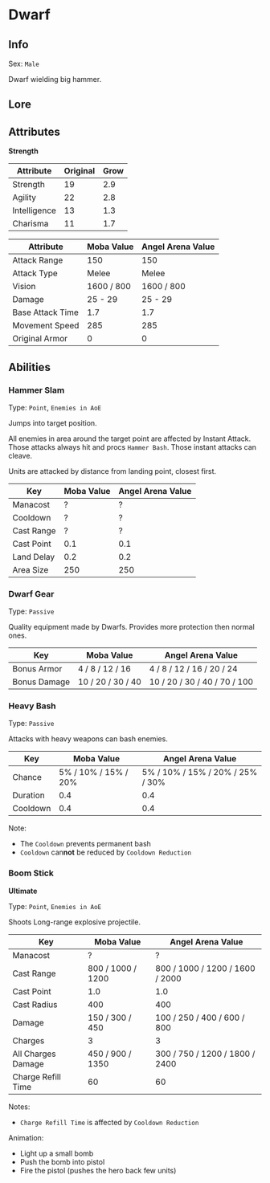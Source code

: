 # Dwarf

## Info
Sex: `Male`

Dwarf wielding big hammer.

## Lore

## Attributes

**Strength**

|  Attribute   | Original | Grow |
|--------------|----------|------|
| Strength     |    19    | 2.9  |
| Agility      |    22    | 2.8  |
| Intelligence |    13    | 1.3  |
| Charisma     |    11    | 1.7  |


|    Attribute     | Moba Value | Angel Arena Value |
|------------------|------------|-------------------|
| Attack Range     |    150     |        150        |
| Attack Type      |   Melee    |       Melee       |
| Vision           | 1600 / 800 |     1600 / 800    |
| Damage           |  25 - 29   |      25 - 29      |
| Base Attack Time |    1.7     |        1.7        |
| Movement Speed   |    285     |        285        |
| Original Armor   |      0     |          0        |

## Abilities

### Hammer Slam

Type: `Point`, `Enemies in AoE`

Jumps into target position.

All enemies in area around the target point are affected by Instant Attack.
Those attacks always hit and procs `Hammer Bash`.
Those instant attacks can cleave.

Units are attacked by distance from landing point, closest first.

| Key | Moba Value | Angel Arena Value |
|-----|------------|-------------------|
| Manacost | ? | ? |
| Cooldown | ? | ? |
| Cast Range | ? | ? |
| Cast Point | 0.1 | 0.1 |
| Land Delay | 0.2 | 0.2 |
| Area Size | 250 | 250 |

### Dwarf Gear

Type: `Passive`

Quality equipment made by Dwarfs.
Provides more protection then normal ones.

|     Key     |   Moba Value   | Angel Arena Value |
|-------------|----------------|-------------------|
| Bonus Armor | 4 / 8 / 12 / 16 | 4 / 8 / 12 / 16 / 20 / 24 |
| Bonus Damage | 10 / 20 / 30 / 40 | 10 / 20 / 30 / 40 / 70 / 100 |

### Heavy Bash

Type: `Passive`

Attacks with heavy weapons can bash enemies.

| Key | Moba Value | Angel Arena Value |
|-----|------------|-------------------|
| Chance | 5% / 10% / 15% / 20% | 5% / 10% / 15% / 20% / 25% / 30% |
| Duration | 0.4 | 0.4 |
| Cooldown | 0.4 | 0.4 |

Note:
- The `Cooldown` prevents permanent bash
- `Cooldown` can**not** be reduced by `Cooldown Reduction`

### Boom Stick
**__Ultimate__**

Type: `Point`, `Enemies in AoE`

Shoots Long-range explosive projectile.

|     Key     |   Moba Value   | Angel Arena Value |
|-------------|----------------|-------------------|
| Manacost | ? | ? |
| Cast Range | 800 / 1000 / 1200 | 800 / 1000 / 1200 / 1600 / 2000 |
| Cast Point | 1.0 | 1.0 |
| Cast Radius | 400 | 400 |
| Damage | 150 / 300 / 450 | 100 / 250 / 400 / 600 / 800 |
| Charges | 3 | 3 |
| All Charges Damage | 450 / 900 / 1350 | 300 / 750 / 1200 / 1800 / 2400 |
| Charge Refill Time | 60 | 60 |

Notes:
- `Charge Refill Time` is affected by `Cooldown Reduction`

Animation:
- Light up a small bomb
- Push the bomb into pistol
- Fire the pistol (pushes the hero back few units)
